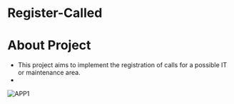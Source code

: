 # Register-Called

# About Project

- This project aims to implement the registration of calls for a possible IT or maintenance area.
- 
![APP1](https://user-images.githubusercontent.com/117313515/204167618-9d7333f4-3ce0-49ca-98d4-e32083844d1c.jpg)

